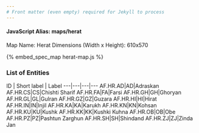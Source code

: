 ```yaml
---
# Front matter (even empty) required for Jekyll to process
---
```


#### JavaScript Alias: maps/herat

Map Name: Herat
Dimensions (Width x Height): 610x570



{% embed_spec_map herat-map.js %}

### List of Entities

ID | Short label | Label
---|---|---|---
AF.HR.AD|AD|Adraskan
AF.HR.CS|CS|Chishti Sharif
AF.HR.FA|FA|Farsi
AF.HR.GH|GH|Ghoryan
AF.HR.GL|GL|Gulran
AF.HR.GZ|GZ|Guzara
AF.HR.HI|HI|Hirat
AF.HR.IN|IN|Injil
AF.HR.KA|KA|Karukh
AF.HR.KN|KN|Kohsan
AF.HR.KU|KU|Kushk
AF.HR.KK|KK|Kushki Kuhna
AF.HR.OB|OB|Obe
AF.HR.PZ|PZ|Pashtun Zarghun
AF.HR.SH|SH|Shindand
AF.HR.ZJ|ZJ|Zinda Jan